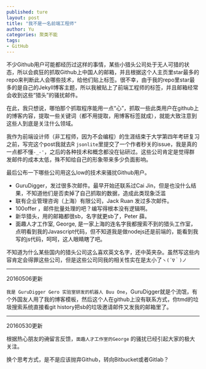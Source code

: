 ```yaml
---
published: ture
layout: post
title: "我不是一名前端工程师"
author: Yu
categories: 聚类不能
tags:
- GitHub
---
```


不少Github用户可能都经历过这样的事情，某些小猎头公司处于无人可猎的状态，所以会疯狂的抓取Github上中国人的邮箱，并且根据这个人主页里star最多的repo来判断此人会哪些技术，给他们贴上标签。很不幸，由于我的repo里star最多的是自己的Jekyll博客主题，所以我被贴上了前端工程师的标签，并且邮箱经常会收到这些“猎头”的骚扰邮件。

在此，我只想说，哪怕那个抓取程序能用一点“心”，抓取一些此类用户在github上的博客内容，提取一些关键词（都不用提取，用博客标签就成），就能大致注意到这些人到底是关注什么领域。

我作为前端设计师（非工程师，因为不会编程）的生涯结束于大学第四年考研复习之前，写完这个post我就去R `jsonlite`里提交了一个作者秒关的issue，我是真的一点都不懂`-_-'`，之后的各种技术和概念都没在钻研过。这些公司肯定是觉得群发邮件的成本太低，殊不知给自己的形象带来多少负面影响。

最后公布一下哪些公司用这么low的技术来骚扰Github用户。

- GuruDigger，发过很多次邮件。最早开始还联系过Cai Jin，但是也没什么结果，不知道他们是否卖掉了自己抓取的数据，造成此类现象泛滥
- 联有企业管理咨询（上海）有限公司，Jack Ruan 发过多次邮件。
- 100offer ，邮件批量处理的吧？编写得根本没有逻辑啊。
- 新华猎头，用的邮箱都很sb，名字就更sb了，Peter 薛。
- 面趣人才工作室, George, 是一家上海的连名字我都搜索不到的猎头工作室，点明看到我的Javascript代码，但不知道我是做nodejs还是前端的，能看到我写的js代码，呵呵，这人眼睛瞎了吧。

不知道为什么某些国内的猎头公司这么喜欢英文名字，还中英夹杂。虽然写这些内容肯定会得罪这些公司，但是这些公司同我的相关性实在是太小了`ヽ(´∇｀)ノ`

---------------------------------

20160506更新

`我是 GuruDigger Gero 实验室研发的机器人 Buu One`，GuruDigger就是个流氓，有个外国友人用了我的博客模板，然后这个人在github上没有联系方式，你tmd的垃圾搜索系统直接看git history把sb的垃圾邀请邮件又发我的邮箱里了。

---------------------------------

20160530更新

根据热心朋友的<del>流</del>留言反馈，`面趣人才工作室的George` 的骚扰已经引起大家的极大关注。

换个思考方式，是不是应该抛弃Github，转向Bitbucket或者Gitlab？
